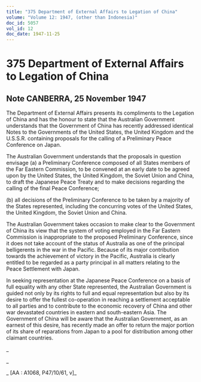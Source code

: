 ```yaml
---
title: "375 Department of External Affairs to Legation of China"
volume: "Volume 12: 1947, (other than Indonesia)"
doc_id: 5057
vol_id: 12
doc_date: 1947-11-25
---
```


# 375 Department of External Affairs to Legation of China

## Note CANBERRA, 25 November 1947

The Department of External Affairs presents its compliments to the Legation of China and has the honour to state that the Australian Government understands that the Government of China has recently addressed identical Notes to the Governments of the United States, the United Kingdom and the U.S.S.R. containing proposals for the calling of a Preliminary Peace Conference on Japan.

The Australian Government understands that the proposals in question envisage (a) a Preliminary Conference composed of all States members of the Far Eastern Commission, to be convened at an early date to be agreed upon by the United States, the United Kingdom, the Soviet Union and China, to draft the Japanese Peace Treaty and to make decisions regarding the calling of the final Peace Conference;

(b) all decisions of the Preliminary Conference to be taken by a majority of the States represented, including the concurring votes of the United States, the United Kingdom, the Soviet Union and China.

The Australian Government takes occasion to make clear to the Government of China its view that the system of voting employed in the Far Eastern Commission is inappropriate to the proposed Preliminary Conference, since it does not take account of the status of Australia as one of the principal belligerents in the war in the Pacific. Because of its major contribution towards the achievement of victory in the Pacific, Australia is clearly entitled to be regarded as a party principal in all matters relating to the Peace Settlement with Japan.

In seeking representation at the Japanese Peace Conference on a basis of full equality with any other State represented, the Australian Government is guided not only by its rights to full and equal representation but also by its desire to offer the fullest co-operation in reaching a settlement acceptable to all parties and to contribute to the economic recovery of China and other war devastated countries in eastern and south-eastern Asia. The Government of China will be aware that the Australian Government, as an earnest of this desire, has recently made an offer to return the major portion of its share of reparations from Japan to a pool for distribution among other claimant countries.

_

_

_ [AA : A1068, P47/10/61, v]_
